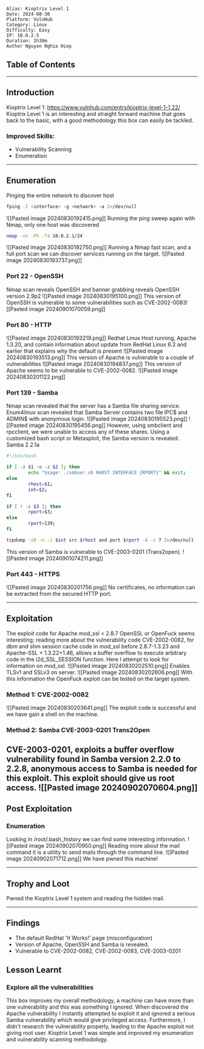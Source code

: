 ```markup
Alias: Kioptrix Level 1
Date: 2024-08-30
Platform: VulnHub 
Category: Linux
Difficulty: Easy
IP: 10.0.2.5
Duration: 1h30m
Author Nguyen Nghia Hiep
```

## Table of Contents
---
## Introduction 
Kioptrix Level 1: https://www.vulnhub.com/entry/kioptrix-level-1-1,22/
Kioptrix Level 1 is an interesting and straight forward machine that goes back to the basic, with a good methodology this box can easily be tackled.
### Improved Skills:
- Vulnerability Scanning
- Enumeration
---
## Enumeration
Pinging the entire network to discover host
```bash
fping -I <interface> -g <network> -a 2>/dev/null
```
![[Pasted image 20240830192415.png]]
Running the ping sweep again with Nmap, only one host was discovered
```bash
nmap -sn -PS -T4 10.0.2.1/24
```
![[Pasted image 20240830192750.png]]
Running a Nmap fast scan, and a full port scan we can discover services running on the target.
![[Pasted image 20240830193737.png]]
### Port 22 - OpenSSH
Nmap scan reveals OpenSSH and banner grabbing reveals OpenSSH version 2.9p2
![[Pasted image 20240830195100.png]]
This version of OpenSSH is vulnerable to some vulnerabilities such as CVE-2002-0083![[Pasted image 20240901070059.png]]
### Port 80 - HTTP 
![[Pasted image 20240830193219.png]]
Redhat Linux Host running, Apache 1.3.20, and contain information about update from RedHat Linux 6.2 and earlier that explains why the default is present
![[Pasted image 20240830193513.png]]
This version of Apache is vulnerable to a couple of vulnerabilities
![[Pasted image 20240830194837.png]]
This version of Apache seems to be vulnerable to CVE-2002-0082.
![[Pasted image 20240830201122.png]]
### Port 139 - Samba
Nmap scan revealed that the server has a Samba file sharing service. Enum4linux scan revealed that Samba Server contains two file IPC$ and ADMIN$ with anonymous login.
![[Pasted image 20240830195523.png]]
![[Pasted image 20240830195456.png]]
However, using smbclient and rpcclient, we were unable to access any of these shares. Using a customized bash script or Metasploit, the Samba version is revealed:  Samba 2.2.1a
```bash
#!/bin/bash

if [ -z $1 -o -z $2 ]; then 
        echo "Usage: ./smbver.sh RHOST INTERFACE {RPORT}" && exit; 
else 
        rhost=$1;
        int=$2;
fi

if [ ! -z $3 ]; then 
        rport=$3; 
else 
        rport=139; 
fi

tcpdump -s0 -n -i $int src $rhost and port $rport -A -c 7 2>/dev/null | grep -i "samba\|s.a.m"
```
This version of Samba is vulnerable to CVE-2003-0201 (Trans2open).
![[Pasted image 20240901074211.png]]
### Port 443 - HTTPS
![[Pasted image 20240830201756.png]]
No certificates, no information can be extracted from the secured HTTP port.

---
## Exploitation 
The exploit code for Apache mod_ssl < 2.8.7 OpenSSL or OpenFuck seems interesting; reading more about the vulnerability code CVE-2002-0082, for dbm and shm session cache code in mod_ssl before 2.8.7-1.3.23 and Apache-SSL < 1.3.22+1.46, allows a buffer overflow to execute arbitrary code in the i2d_SSL_SESSION function. Here I attempt to look for information on mod_ssl.
![[Pasted image 20240830202510.png]]
Enables TLSv1 and SSLv3 on server.
![[Pasted image 20240830202606.png]]
With this information the OpenFuck exploit can be tested on the target system. 
### Method 1: CVE-2002-0082
![[Pasted image 20240830203641.png]]
The exploit code is successful and we have gain a shell on the machine. 
### Method 2: Samba CVE-2003-0201 Trans2Open
CVE-2003-0201, exploits a buffer overflow vulnerability found in Samba version 2.2.0 to 2.2.8, anonymous access to Samba is needed for this exploit. This exploit should give us root access.
![[Pasted image 20240902070604.png]]
---
## Post Exploitation 
### Enumeration
Looking in /root/.bash_history we can find some interesting information.
![[Pasted image 20240902070950.png]]
Reading more about the mail command it is a utility to send mails through the command line.
![[Pasted image 20240902071712.png]]
We have pwned this machine!

---
## Trophy and Loot
Pwned the Kioptrix Level 1 system and reading the hidden mail.

---
## Findings
- The default RedHat 'It Works!' page (misconfiguration)
- Version of Apache, OpenSSH and Samba is revealed.
- Vulnerable to CVE-2002-0082, CVE-2002-0083, CVE-2003-0201
## Lesson Learnt
### Explore all the vulnerabilities
This box improves my overall methodology, a machine can have more than one vulnerability and this was something I ignored. When discovered the Apache vulnerability I instantly attempted to exploit it and ignored a serious Samba vulnerability which would give privileged access. Furthermore, I didn't research the vulnerability properly, leading to the Apache exploit not giving root user. Kioptrix Level 1 was simple and improved my enumeration and vulnerability scanning methodology.